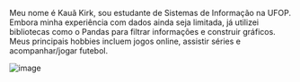 Meu nome é Kauã Kirk, sou estudante de Sistemas de Informação na UFOP. Embora minha experiência com dados ainda seja limitada, já utilizei bibliotecas como o Pandas para filtrar informações e construir gráficos.
Meus principais hobbies incluem jogos online, assistir séries e acompanhar/jogar futebol.




![image](https://github.com/user-attachments/assets/7815dcd3-d84e-43b1-acb3-c1c766c6205f)
